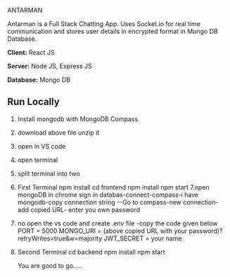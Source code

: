 ANTARMAN

Antarman is a Full Stack Chatting App.
Uses Socket.io for real time communication and stores user details in encrypted format in Mongo DB Database.


**Client:** React JS

**Server:** Node JS, Express JS

**Database:** Mongo DB

## Run Locally


1. Install mongodb with MongoDB Compass
2. download above file unzip it
3. open in VS code
4. open terminal
5. split terminal into two
6. First Terminal
     npm install
     cd frontend
     npm install
     npm start
7.open mongoDB in chrome sign in
    databas-connect-compass-i have mongodb-copy connection string
   --Go to compass-new connection-add copied URL- enter you own password
8. no open the vs code and create .env file -copy the code given below
    PORT = 5000
    MONGO_URI = (above copied URL with your password)?retryWrites=true&w=majority
    JWT_SECRET = your name
9. Second Terminal
     cd backend
     npm install
     npm start

   You are good to go.....

   
